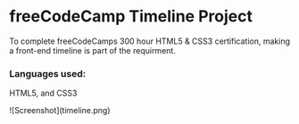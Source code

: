 <h1>freeCodeCamp Timeline Project</h1>
<p>
To complete freeCodeCamps 300 hour HTML5 & CSS3 certification, making a front-end timeline is part of the requirment. 
</p>
<p><h3>Languages used: </h3> HTML5, and CSS3</p>
![Screenshot](timeline.png)